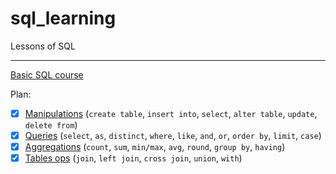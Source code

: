 # sql_learning
Lessons of SQL

***

[Basic SQL course](https://www.codecademy.com/learn/learn-sql)

Plan:
* [x] [Manipulations](create_tables.py) (`create table`, `insert into`, `select`, `alter table`, `update`, `delete from`)
* [x] [Queries](db_overview.py) (`select`, `as`, `distinct`, `where`, `like`, `and`, `or`, `order by`, `limit`, `case`)
* [x] [Aggregations](db_groups.py) (`count`, `sum`, `min/max`, `avg`, `round`, `group by`, `having`)
* [x] [Tables ops](db_sales.py) (`join`, `left join`, `cross join`, `union`, `with`)
